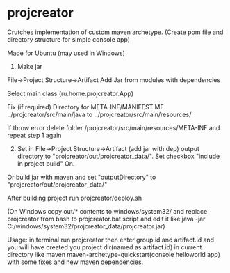 # projcreator
Crutches implementation of custom maven archetype.
(Create pom file and directory structure for simple console app)

Made for Ubuntu (may used in Windows)


1. Make jar 

File->Project Structure->Artifact Add Jar from modules with dependencies

Select main class (ru.home.projcreator.App)

Fix (if required)
Directory for META-INF/MANIFEST.MF
../projcreator/src/main/java to
../projcreator/src/main/resources/

If throw error delete folder /projcreator/src/main/resources/META-INF
and repeat step 1 again


2. Set in File->Project Structure->Artifact (add jar with dep) output directory 
to "projcreator/out/projcreator_data/".
Set checkbox "include in project build" On.

Or build jar with maven and set "outputDirectory" to "projcreator/out/projcreator_data/" 


After building project run projcreator/deploy.sh

(On Windows copy out/* contents to windows/system32/
and replace projcreator from bash to projcreator.bat script and edit it
like 
java -jar C:/windows/system32/projcreator_data/projcreator.jar)

Usage:
in terminal run projcreator then enter group.id and artifact.id
and you will have created you project dir(named as artifact.id) in current directory 
like maven maven-archetype-quickstart(console helloworld app) 
with some fixes and new maven dependencies. 